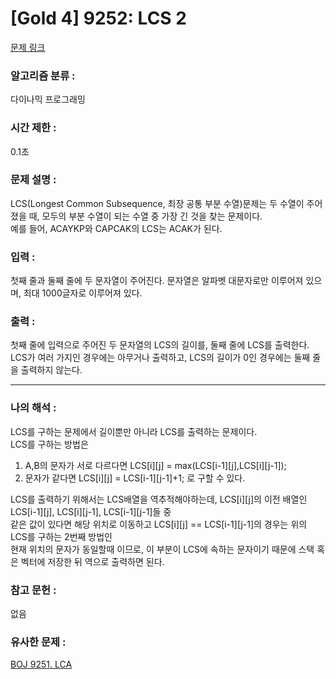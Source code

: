 [Gold 4] 9252: LCS 2
====================================  
[문제 링크](https://www.acmicpc.net/problem/9252)  

### 알고리즘 분류 :  
다이나믹 프로그래밍  

### 시간 제한 :  
0.1초   

### 문제 설명 :  
LCS(Longest Common Subsequence, 최장 공통 부분 수열)문제는 두 수열이 주어졌을 때, 모두의 부분 수열이 되는 수열 중 가장 긴 것을 찾는 문제이다.  
예를 들어, ACAYKP와 CAPCAK의 LCS는 ACAK가 된다.  

### 입력 :   
첫째 줄과 둘째 줄에 두 문자열이 주어진다. 문자열은 알파벳 대문자로만 이루어져 있으며, 최대 1000글자로 이루어져 있다.  

### 출력 :   
첫째 줄에 입력으로 주어진 두 문자열의 LCS의 길이를, 둘째 줄에 LCS를 출력한다.  
LCS가 여러 가지인 경우에는 아무거나 출력하고, LCS의 길이가 0인 경우에는 둘째 줄을 출력하지 않는다.  

-----------------------------------------------------------  
### 나의 해석 :  
LCS를 구하는 문제에서 길이뿐만 아니라 LCS를 출력하는 문제이다.   
LCS를 구하는 방법은  
1. A,B의 문자가 서로 다르다면 LCS[i][j] = max(LCS[i-1][j],LCS[i][j-1]);
2. 문자가 같다면 LCS[i][j] = LCS[i-1][j-1]+1;
로 구할 수 있다.

LCS를 출력하기 위해서는 LCS배열을 역추적해야하는데, LCS[i][j]의 이전 배열인 LCS[i-1][j], LCS[i][j-1], LCS[i-1][j-1]들 중  
같은 값이 있다면 해당 위치로 이동하고 LCS[i][j] == LCS[i-1][j-1]의 경우는 위의 LCS를 구하는 2번째 방법인  
현재 위치의 문자가 동일할때 이므로, 이 부분이 LCS에 속하는 문자이기 때문에 스택 혹은 벡터에 저장한 뒤 역으로 출력하면 된다.  

### 참고 문헌 :  
없음  

### 유사한 문제 :  
[BOJ 9251. LCA](https://www.acmicpc.net/problem/9251)  
